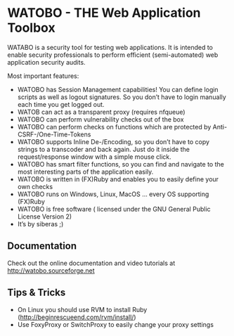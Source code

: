 ﻿WATOBO - THE Web Application Toolbox
===
WATABO is a security tool for testing web applications. It is intended to enable security professionals to perform efficient (semi-automated) web application security audits.

Most important features:

 * WATOBO has Session Management capabilities! You can define login scripts as well as logout signatures. So you don’t have to login manually each time you get logged out.
 * WATOB can act as a transparent proxy (requires nfqueue)
 * WATOBO can perform vulnerability checks out of the box
 * WATOBO can perform checks on functions which are protected by Anti-CSRF-/One-Time-Tokens 
 * WATOBO supports Inline De-/Encoding, so you don’t have to copy strings to a transcoder and back again. Just do it inside the request/response window with a simple mouse click. 
 * WATOBO has smart filter functions, so you can find and navigate to the most interesting parts of the application easily. 
 * WATOBO is written in (FX)Ruby and enables you to easily define your own checks
 * WATOBO runs on Windows, Linux, MacOS ... every OS supporting (FX)Ruby 
 * WATOBO is free software ( licensed under the GNU General Public License Version 2) 
 * It’s by siberas ;) 

Documentation
---
Check out the online documentation and video tutorials at http://watobo.sourceforge.net

Tips & Tricks
---
* On Linux you should use RVM to install Ruby (http://beginrescueend.com/rvm/install/)
* Use FoxyProxy or SwitchProxy to easily change your proxy settings

	



